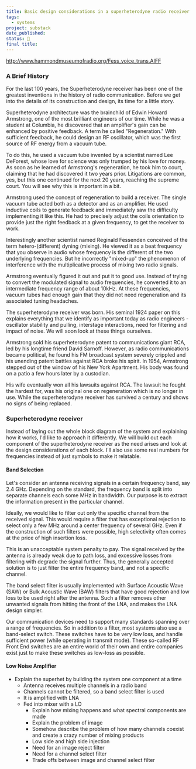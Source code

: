 ```yaml
---
title: Basic design considerations in a superheterodyne radio receiver
tags:
  - systems
project: substack
date_published: 
status: 🚧
final title:
---
```

 http://www.hammondmuseumofradio.org/Fess_voice_trans.AIFF
### A Brief History

For the last 100 years, the Superheterodyne receiver has been one of the greatest inventions in the history of radio communication. Before we get into the details of its construction and design, its time for a little story.

Superheterodyne architecture was the brainchild of Edwin Howard Armstrong, one of the most brilliant engineers of our time. While he was a student at Columbia, he discovered that an amplifier's gain can be enhanced by positive feedback. A term he called "Regeneration." With sufficient feedback, he could design an RF oscillator, which was the first source of RF energy from a vacuum tube.

To do this, he used a vacuum tube invented by a scientist named Lee DeForest, whose love for science was only trumped by his love for money. As soon as he learned of Armstrong's regeneration, he took him to court, claiming that he had discovered it two years prior. Litigations are common, yes, but this one continued for the next 20 years, reaching the supreme court. You will see why this is important in a bit.

Armstrong used the concept of regeneration to build a receiver. The single vacuum tube acted both as a detector and as an amplifier. He used inductive coils to generate feedback and immediately saw the difficulty implementing it like this. He had to precisely adjust the coils orientation to provide just the right feedback at a given frequency, to get the receiver to work.

Interestingly another scientist named Reginald Fessenden conceived of the term hetero-(different) dyning (mixing). He viewed it as a beat frequency that you observe in audio whose frequency is the different of the two underlying frequencies. But he incorrectly "mixed-up" the phenomenon of interference with the multiplicative process of mixing two radio signals.

Armstrong eventually figured it out and put it to good use. Instead of trying to convert the modulated signal to audio frequencies, he converted it to an intermediate frequency range of about 10kHz. At these frequencies, vacuum tubes had enough gain that they did not need regeneration and its associated tuning headaches.

The superheterodyne receiver was born. His seminal 1924 paper on this explains everything that we identify as important today as radio engineers - oscillator stability and pulling, interstage interactions, need for filtering and impact of noise. We will soon look at these things ourselves.

Armstrong sold his superheterodyne patent to communications giant RCA, led by his longtime friend David Sarnoff. However, as radio communications became political, he found his FM broadcast system severely crippled and his unending patent battles against RCA broke his spirit. In 1954, Armstrong stepped out of the window of his New York Apartment. His body was found on a patio a few hours later by a custodian.

His wife eventually won all his lawsuits against RCA. The lawsuit he fought the hardest for, was his original one on regeneration which is no longer in use. While the superheterodyne receiver has survived a century and shows no signs of being replaced.
### Superheterodyne receiver

Instead of laying out the whole block diagram of the system and explaining how it works, I'd like to approach it differently. We will build out each component of the superheterodyne receiver as the need arises and look at the design considerations of each block. I'll also use some real numbers for frequencies instead of just symbols to make it relatable.

#### Band Selection
Let's consider an antenna receiving signals in a certain frequency band, say 2.4 GHz. Depending on the standard, the frequency band is split into separate channels each some MHz in bandwidth. Our purpose is to extract the information present in the particular channel.

Ideally, we would like to filter out only the specific channel from the received signal. This would require a filter that has  exceptional rejection to select only a few MHz around a center frequency of several GHz. Even if the construction of such filters were possible, high selectivity often comes at the price of high insertion loss. 

This is an unacceptable system penalty to pay. The signal received by the antenna is already weak due to path loss, and excessive losses from filtering with degrade the signal further. Thus, the generally accepted solution is to just filter the entire frequency band, and not a specific channel.

The band select filter is usually implemented with Surface Acoustic Wave (SAW) or Bulk Acoustic Wave (BAW) filters that have good rejection and low loss to be used right after the antenna. Such a filter removes other unwanted signals from hitting the front of the LNA, and makes the LNA design simpler.

Our communication devices need to support many standards spanning over a range of frequencies. So in addition to a filter, most systems also use a band-select switch. These switches have to be very low loss, and handle sufficient power (while operating in transmit mode). These so-called RF Front End switches are an entire world of their own and entire companies exist just to make these switches as low-loss as possible.

#### Low Noise Amplifier


- Explain the superhet by building the system one component at a time
	- Antenna receives multiple channels in a radio band
	- Channels cannot be filtered, so a band select filter is used
	- It is amplified with LNA
	- Fed into mixer with a LO
		- Explain how mixing happens and what spectral components are made
		- Explain the problem of image
		- Somehow describe the problem of how many channels coexist and create a crazy number of mixing products
		- Low side and high side injection
		- Need for an image reject filter
		- Need for a channel select filter
		- Trade offs between image and channel select filter